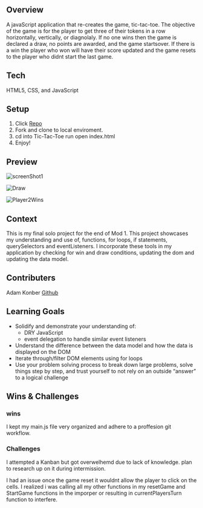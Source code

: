 ## Overview
 A javaScript application that re-creates the game, tic-tac-toe. The objective of the game is for the player to get three of their tokens in a row horizontally, vertically, or diagnolaly. If no one wins then the game is declared a draw, no points are awarded, and the game startsover.
 If there is a win the player who won will have their score updated and the game resets to the player who didnt start the last game.

## Tech 
HTML5, CSS, and JavaScript

## Setup
1. Click [Repo](https://github.com/Sterling47/Tic--Tac-Toe)
2. Fork and clone to local enviroment.
3. cd into Tic-Tac-Toe
run open index.html
4. Enjoy!

## Preview
![screenShot1](https://private-user-images.githubusercontent.com/116218432/324914110-f3cd6e35-ac5b-44eb-81e5-919581c98f12.png?jwt=eyJhbGciOiJIUzI1NiIsInR5cCI6IkpXVCJ9.eyJpc3MiOiJnaXRodWIuY29tIiwiYXVkIjoicmF3LmdpdGh1YnVzZXJjb250ZW50LmNvbSIsImtleSI6ImtleTUiLCJleHAiOjE3MTM4ODk5ODcsIm5iZiI6MTcxMzg4OTY4NywicGF0aCI6Ii8xMTYyMTg0MzIvMzI0OTE0MTEwLWYzY2Q2ZTM1LWFjNWItNDRlYi04MWU1LTkxOTU4MWM5OGYxMi5wbmc_WC1BbXotQWxnb3JpdGhtPUFXUzQtSE1BQy1TSEEyNTYmWC1BbXotQ3JlZGVudGlhbD1BS0lBVkNPRFlMU0E1M1BRSzRaQSUyRjIwMjQwNDIzJTJGdXMtZWFzdC0xJTJGczMlMkZhd3M0X3JlcXVlc3QmWC1BbXotRGF0ZT0yMDI0MDQyM1QxNjI4MDdaJlgtQW16LUV4cGlyZXM9MzAwJlgtQW16LVNpZ25hdHVyZT00NjM1Yzk3MGMyNWI3ZjQ1MDA5Njc2YzQxMTc5MDAxNTdlMzQxNmU4MGMxODkxMmZhY2Y1NTMzMjRlNTc4MDgxJlgtQW16LVNpZ25lZEhlYWRlcnM9aG9zdCZhY3Rvcl9pZD0wJmtleV9pZD0wJnJlcG9faWQ9MCJ9.1hEdbz3WN4fwkufs8_EdXo6_e0WEcy9FJKbBOWiBuyg)

![Draw](https://private-user-images.githubusercontent.com/116218432/324917248-378f7b07-82cf-49ac-98a2-8b866f7b6346.png?jwt=eyJhbGciOiJIUzI1NiIsInR5cCI6IkpXVCJ9.eyJpc3MiOiJnaXRodWIuY29tIiwiYXVkIjoicmF3LmdpdGh1YnVzZXJjb250ZW50LmNvbSIsImtleSI6ImtleTUiLCJleHAiOjE3MTM4OTAyNzQsIm5iZiI6MTcxMzg4OTk3NCwicGF0aCI6Ii8xMTYyMTg0MzIvMzI0OTE3MjQ4LTM3OGY3YjA3LTgyY2YtNDlhYy05OGEyLThiODY2ZjdiNjM0Ni5wbmc_WC1BbXotQWxnb3JpdGhtPUFXUzQtSE1BQy1TSEEyNTYmWC1BbXotQ3JlZGVudGlhbD1BS0lBVkNPRFlMU0E1M1BRSzRaQSUyRjIwMjQwNDIzJTJGdXMtZWFzdC0xJTJGczMlMkZhd3M0X3JlcXVlc3QmWC1BbXotRGF0ZT0yMDI0MDQyM1QxNjMyNTRaJlgtQW16LUV4cGlyZXM9MzAwJlgtQW16LVNpZ25hdHVyZT1jMDc5OWNhN2FlMTBmYWQ4ZDkwNWUzMTA3NDAzODM2ODRjZTVkNjE2NGNlZDZkM2Y2ZGVjYmFkYmJjNjA3NzcyJlgtQW16LVNpZ25lZEhlYWRlcnM9aG9zdCZhY3Rvcl9pZD0wJmtleV9pZD0wJnJlcG9faWQ9MCJ9.cWGFPrq5QPvwTEEAyXpb5dQoVu2fe0P1MiA7DKsrJHY)

![Player2Wins](https://private-user-images.githubusercontent.com/116218432/324917223-41b347f3-bbb7-43ce-a483-6dd60ac62846.png?jwt=eyJhbGciOiJIUzI1NiIsInR5cCI6IkpXVCJ9.eyJpc3MiOiJnaXRodWIuY29tIiwiYXVkIjoicmF3LmdpdGh1YnVzZXJjb250ZW50LmNvbSIsImtleSI6ImtleTUiLCJleHAiOjE3MTM4OTAyNzQsIm5iZiI6MTcxMzg4OTk3NCwicGF0aCI6Ii8xMTYyMTg0MzIvMzI0OTE3MjIzLTQxYjM0N2YzLWJiYjctNDNjZS1hNDgzLTZkZDYwYWM2Mjg0Ni5wbmc_WC1BbXotQWxnb3JpdGhtPUFXUzQtSE1BQy1TSEEyNTYmWC1BbXotQ3JlZGVudGlhbD1BS0lBVkNPRFlMU0E1M1BRSzRaQSUyRjIwMjQwNDIzJTJGdXMtZWFzdC0xJTJGczMlMkZhd3M0X3JlcXVlc3QmWC1BbXotRGF0ZT0yMDI0MDQyM1QxNjMyNTRaJlgtQW16LUV4cGlyZXM9MzAwJlgtQW16LVNpZ25hdHVyZT1mMzRmYWI4MDk1YzYwNTgyZGFiM2M3ZmVhODA0Nzk5NGQyZDViNmVlODNlZGQxMzkxZjJmNjk0OWRjYTI5ZGZjJlgtQW16LVNpZ25lZEhlYWRlcnM9aG9zdCZhY3Rvcl9pZD0wJmtleV9pZD0wJnJlcG9faWQ9MCJ9.Nc2uU0AA2SfPxTzYIzrFYipRXjK4can5fCaCrrCRYmo)

## Context
This is my final solo project for the end of Mod 1. This project showcases my understanding and use of, functions, for loops, if statements, querySelectors and eventListeners. I incorporate these tools in my application by checking for win and draw conditions, updating the dom and updating the data model.

## Contributers
  Adam Konber [Github](https://github.com/Sterling47)

## Learning Goals
- Solidify and demonstrate your understanding of:
  - DRY JavaScript
  - event delegation to handle similar event listeners
- Understand the difference between the data model and how the data is displayed on the DOM
- Iterate through/filter DOM elements using for loops
- Use your problem solving process to break down large problems, solve things step by   step, and trust yourself to not rely on an outside “answer” to a logical challenge

## Wins & Challenges
  ### wins
  I kept my main.js file very organized and adhere to a proffesion git workflow.
  ### Challenges
  I attempted a Kanban but got overwelhemd due to lack of knowledge. plan to research up on it during intermission.

  I had an issue once the game reset it wouldnt allow the player to click on the cells.
  I realized i was calling all my other functions in my resetGame and StartGame functions in the imporper or resulting in currentPlayersTurn function to interfere. 


